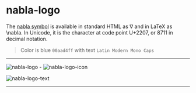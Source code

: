 # nabla-logo

The [nabla symbol](https://en.wikipedia.org/wiki/Nabla_symbol) is available in standard HTML as &nabla; and in LaTeX as \nabla. In Unicode, it is the character at code point U+2207, or 8711 in decimal notation.

>Color is blue `00aad4ff` with text `Latin Modern Mono Caps`

---

![nabla-logo](http://albandrieu.com/nabla/index/assets/nabla/nabla-2.png) -
![nabla-logo-icon](http://albandrieu.com/nabla/index/assets/nabla/nabla-4.png)

![nabla-logo-text](http://albandrieu.com/nabla/index/assets/nabla/nabla-3.png)

***
